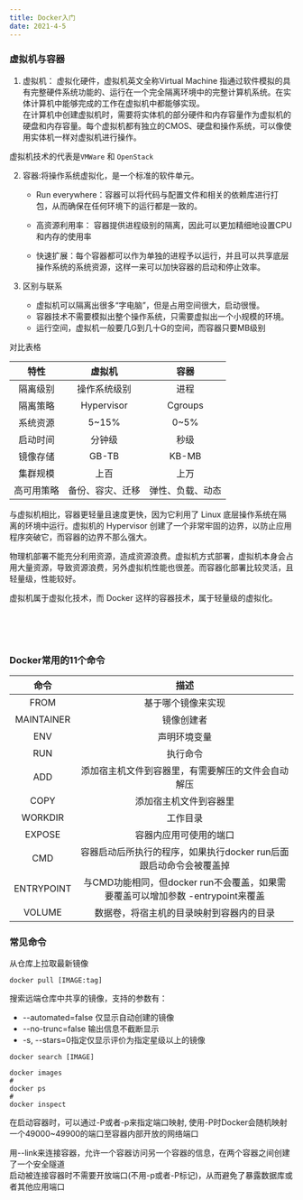 ```yaml
---
title: Docker入门
date: 2021-4-5
---
```


### 虚拟机与容器  

1. 虚拟机： 虚拟化硬件，虚拟机英文全称Virtual Machine 指通过软件模拟的具有完整硬件系统功能的、运行在一个完全隔离环境中的完整计算机系统。在实体计算机中能够完成的工作在虚拟机中都能够实现。  
在计算机中创建虚拟机时，需要将实体机的部分硬件和内存容量作为虚拟机的硬盘和内存容量。每个虚拟机都有独立的CMOS、硬盘和操作系统，可以像使用实体机一样对虚拟机进行操作。  

虚拟机技术的代表是```VMWare``` 和 ```OpenStack``` 

2. 容器:将操作系统虚拟化，是一个标准的软件单元。  

   + Run everywhere：容器可以将代码与配置文件和相关的依赖库进行打包，从而确保在任何环境下的运行都是一致的。  

   + 高资源利用率： 容器提供进程级别的隔离，因此可以更加精细地设置CPU和内存的使用率


   + 快速扩展：每个容器都可以作为单独的进程予以运行，并且可以共享底层操作系统的系统资源，这样一来可以加快容器的启动和停止效率。  


3. 区别与联系

    + 虚拟机可以隔离出很多“字电脑”，但是占用空间很大，启动很慢。
    + 容器技术不需要模拟出整个操作系统，只需要虚拟出一个小规模的环境。
    + 运行空间，虚拟机一般要几G到几十G的空间，而容器只要MB级别


对比表格

|特性|虚拟机|容器|
|:---:|:---:|:---:|
|隔离级别|操作系统级别|进程|
|隔离策略|Hypervisor|Cgroups|
|系统资源|5~15%|0~5%|
|启动时间|分钟级|秒级|
|镜像存储|GB-TB|KB-MB|
|集群规模|上百|上万|
|高可用策略|备份、容灾、迁移|弹性、负载、动态|  




与虚拟机相比，容器更轻量且速度更快，因为它利用了 Linux 底层操作系统在隔离的环境中运行。虚拟机的 Hypervisor 创建了一个非常牢固的边界，以防止应用程序突破它，而容器的边界不那么强大。

物理机部署不能充分利用资源，造成资源浪费。虚拟机方式部署，虚拟机本身会占用大量资源，导致资源浪费，另外虚拟机性能也很差。而容器化部署比较灵活，且轻量级，性能较好。

虚拟机属于虚拟化技术，而 Docker 这样的容器技术，属于轻量级的虚拟化。    


<br>
<br>
<br>

### Docker常用的11个命令

|命令|描述|
|:---:|:---:|
|FROM|基于哪个镜像来实现|
|MAINTAINER|镜像创建者|
|ENV|声明环境变量|
|RUN|执行命令|
|ADD|添加宿主机文件到容器里，有需要解压的文件会自动解压|
|COPY|添加宿主机文件到容器里|
|WORKDIR|工作目录|
|EXPOSE|容器内应用可使用的端口|
|CMD|容器启动后所执行的程序，如果执行docker run后面跟启动命令会被覆盖掉|
|ENTRYPOINT|与CMD功能相同，但docker run不会覆盖，如果需要覆盖可以增加参数 -entrypoint来覆盖|
|VOLUME|数据卷，将宿主机的目录映射到容器内的目录|

### 常见命令  

从仓库上拉取最新镜像
```shell
docker pull [IMAGE:tag]
```

搜索远端仓库中共享的镜像，支持的参数有：  
+ --automated=false 仅显示自动创建的镜像  
+ --no-trunc=false  输出信息不截断显示  
+ -s, --stars=0指定仅显示评价为指定星级以上的镜像

```shell
docker search [IMAGE]
```

```shell script
docker images 
# 
docker ps 
# 
docker inspect 
```

在启动容器时，可以通过-P或者-p来指定端口映射, 使用-P时Docker会随机映射一个49000~49900的端口至容器内部开放的网络端口   


用--link来连接容器，允许一个容器访问另一个容器的信息，在两个容器之间创建了一个安全隧道  
启动被连接容器时不需要开放端口(不用-p或者-P标记)，从而避免了暴露数据库或者其他应用端口    








